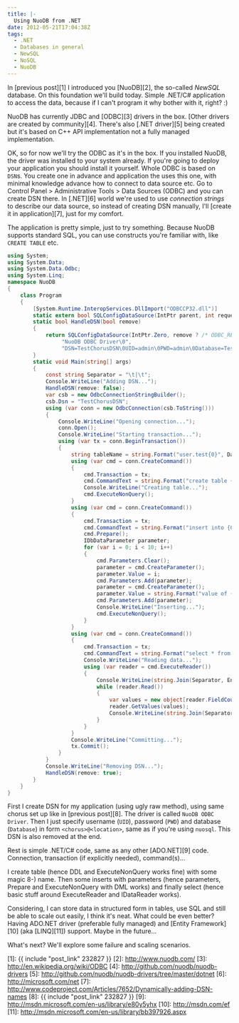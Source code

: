 ```yaml
---
title: |-
  Using NuoDB from .NET
date: 2012-05-21T17:04:38Z
tags:
  - .NET
  - Databases in general
  - NewSQL
  - NoSQL
  - NuoDB
---
```

In [previous post][1] I introduced you [NuoDB][2], the so-called _NewSQL_ database. On this foundation we'll build today. Simple .NET/C# application to access the data, because if I can't program it why bother with it, right? :)

NuoDB has currently JDBC and [ODBC][3] drivers in the box. [Other drivers are created by community][4]. There's also [.NET driver][5] being created but it's based on C++ API implementation not a fully managed implementation.

OK, so for now we'll try the ODBC as it's in the box. If you installed NuoDB, the driver was installed to your system already. If you're going to deploy your application you should install it yourself. Whole ODBC is based on `DSN`s. You create one in advance and application the uses this one, with minimal knowledge advance how to connect to data source etc. Go to Control Panel > Administrative Tools > Data Sources (ODBC) and you can create DSN there. In [.NET][6] world we're used to use _connection strings_ to describe our data source, so instead of creating DSN manually, I'll [create it in application][7], just for my comfort.

The application is pretty simple, just to try something. Because NuoDB supports standard SQL, you can use constructs you're familiar with, like `CREATE TABLE` etc.

```csharp
using System;
using System.Data;
using System.Data.Odbc;
using System.Linq;
namespace NuoDB
{
	class Program
	{
		[System.Runtime.InteropServices.DllImport("ODBCCP32.dll")]
		static extern bool SQLConfigDataSource(IntPtr parent, int request, string driver, string attributes);
		static bool HandleDSN(bool remove)
		{
			return SQLConfigDataSource(IntPtr.Zero, remove ? /* ODBC_REMOVE_DSN */ 3 : /* ODBC_ADD_DSN */ 1,
			     "NuoDB ODBC Driver\0",
			     "DSN=TestChorusDSN\0UID=admin\0PWD=admin\0Database=TestChorus@localhost\0");
		}
		static void Main(string[] args)
		{
			const string Separator = "\t|\t";
			Console.WriteLine("Adding DSN...");
			HandleDSN(remove: false);
			var csb = new OdbcConnectionStringBuilder();
			csb.Dsn = "TestChorusDSN";
			using (var conn = new OdbcConnection(csb.ToString()))
			{
				Console.WriteLine("Opening connection...");
				conn.Open();
				Console.WriteLine("Starting transaction...");
				using (var tx = conn.BeginTransaction())
				{
					string tableName = string.Format("user.test{0}", DateTime.UtcNow.Ticks);
					using (var cmd = conn.CreateCommand())
					{
						cmd.Transaction = tx;
						cmd.CommandText = string.Format("create table {0} (id int primary key, foobar string not null)", tableName);
						Console.WriteLine("Creating table...");
						cmd.ExecuteNonQuery();
					}
					using (var cmd = conn.CreateCommand())
					{
						cmd.Transaction = tx;
						cmd.CommandText = string.Format("insert into {0}(id, foobar) values (?, ?)", tableName);
						cmd.Prepare();
						IDbDataParameter parameter;
						for (var i = 0; i < 10; i++)
						{
							cmd.Parameters.Clear();
							parameter = cmd.CreateParameter();
							parameter.Value = i;
							cmd.Parameters.Add(parameter);
							parameter = cmd.CreateParameter();
							parameter.Value = string.Format("value of {0}", i);
							cmd.Parameters.Add(parameter);
							Console.WriteLine("Inserting...");
							cmd.ExecuteNonQuery();
						}
					}
					using (var cmd = conn.CreateCommand())
					{
						cmd.Transaction = tx;
						cmd.CommandText = string.Format("select * from {0}", tableName);
						Console.WriteLine("Reading data...");
						using (var reader = cmd.ExecuteReader())
						{
							Console.WriteLine(string.Join(Separator, Enumerable.Range(0, reader.FieldCount).Select(x => reader.GetName(x))));
							while (reader.Read())
							{
								var values = new object[reader.FieldCount];
								reader.GetValues(values);
								Console.WriteLine(string.Join(Separator, values));
							}
						}
					}
					Console.WriteLine("Committing...");
					tx.Commit();
				}
			}
			Console.WriteLine("Removing DSN...");
			HandleDSN(remove: true);
		}
	}
}
```

First I create DSN for my application (using ugly raw method), using same chorus set up like in [previous post][8]. The driver is called `NuoDB ODBC Driver`. Then I just specify username (`UID`), password (`PWD`) and database (`Database`) in form `<chorus>@<location>`, same as if you're using `nuosql`. This DSN is also removed at the end.

Rest is simple .NET/C# code, same as any other [ADO.NET][9] code. Connection, transaction (if explicitly needed), command(s)...

I create table (hence DDL and ExecuteNonQuery works fine) with some magic 8-) name. Then some inserts with parameters (hence parameters, Prepare and ExecuteNonQuery with DML works) and finally select (hence basic stuff around ExecuteReader and IDataReader works).

Considering, I can store data in structured form in tables, use SQL and still be able to scale out easily, I think it's neat. What could be even better? Having ADO.NET driver (preferable fully managed) and [Entity Framework][10] (aka [LINQ][11]) support. Maybe in the future...

What's next? We'll explore some failure and scaling scenarios.

[1]: {{ include "post_link" 232827 }}
[2]: http://www.nuodb.com/
[3]: http://en.wikipedia.org/wiki/ODBC
[4]: http://github.com/nuodb/nuodb-drivers
[5]: http://github.com/nuodb/nuodb-drivers/tree/master/dotnet
[6]: http://microsoft.com/net
[7]: http://www.codeproject.com/Articles/7652/Dynamically-adding-DSN-names
[8]: {{ include "post_link" 232827 }}
[9]: http://msdn.microsoft.com/en-us/library/e80y5yhx
[10]: http://msdn.com/ef
[11]: http://msdn.microsoft.com/en-us/library/bb397926.aspx